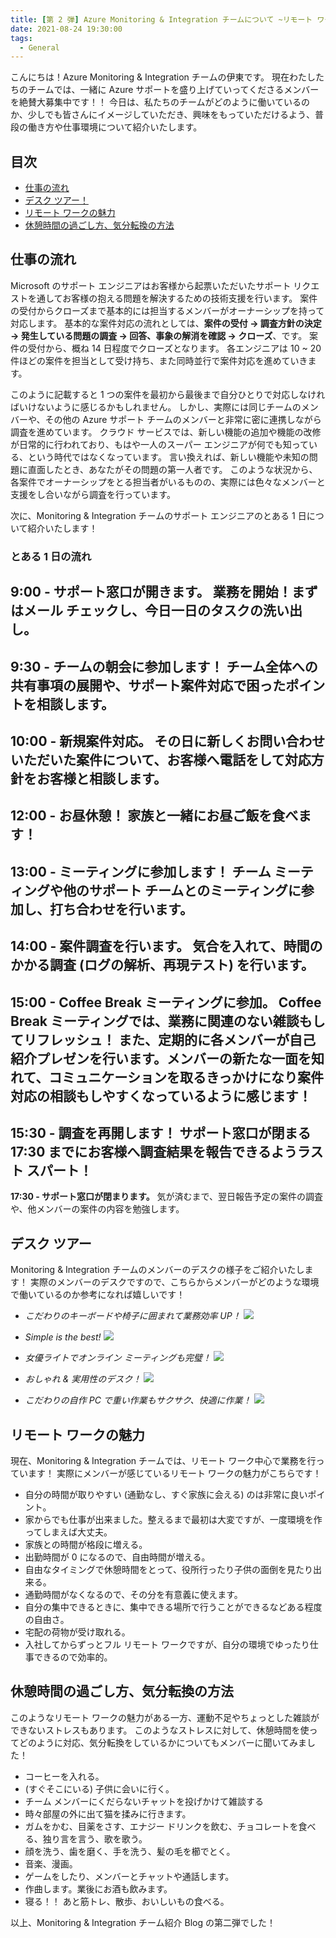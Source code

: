 ```yaml
---
title: [第 2 弾] Azure Monitoring & Integration チームについて ~リモート ワークでの働き方~
date: 2021-08-24 19:30:00
tags:
  - General
---
```


こんにちは！Azure Monitoring & Integration チームの伊東です。
現在わたしたちのチームでは、一緒に Azure サポートを盛り上げていってくださるメンバーを絶賛大募集中です！！
今日は、私たちのチームがどのように働いているのか、少しでも皆さんにイメージしていただき、興味をもっていただけるよう、普段の働き方や仕事環境について紹介いたします。
<!-- more -->

## 目次
- [仕事の流れ](#仕事の流れ)
- [デスク ツアー！](#デスク-ツアー!)
- [リモート ワークの魅力](#リモート-ワークの魅力)
- [休憩時間の過ごし方、気分転換の方法](#休憩時間の過ごし方、気分転換の方法)

## 仕事の流れ
Microsoft のサポート エンジニアはお客様から起票いただいたサポート リクエストを通してお客様の抱える問題を解決するための技術支援を行います。
案件の受付からクローズまで基本的には担当するメンバーがオーナーシップを持って対応します。
基本的な案件対応の流れとしては、**案件の受付 → 調査方針の決定 → 発生している問題の調査 → 回答、事象の解消を確認 → クローズ**、です。
案件の受付から、概ね 14 日程度でクローズとなります。
各エンジニアは 10 ~ 20 件ほどの案件を担当として受け持ち、また同時並行で案件対応を進めていきます。

このように記載すると 1 つの案件を最初から最後まで自分ひとりで対応しなければいけないように感じるかもしれません。
しかし、実際には同じチームのメンバーや、その他の Azure サポート チームのメンバーと非常に密に連携しながら調査を進めています。
クラウド サービスでは、新しい機能の追加や機能の改修が日常的に行われており、もはや一人のスーパー エンジニアが何でも知っている、という時代ではなくなっています。
言い換えれば、新しい機能や未知の問題に直面したとき、あなたがその問題の第一人者です。
このような状況から、各案件でオーナーシップをとる担当者がいるものの、実際には色々なメンバーと支援をし合いながら調査を行っています。

次に、Monitoring & Integration チームのサポート エンジニアのとある 1 日について紹介いたします！

### とある 1 日の流れ
**9:00 - サポート窓口が開きます。**
業務を開始！まずはメール チェックし、今日一日のタスクの洗い出し。
---
**9:30 - チームの朝会に参加します！**
チーム全体への共有事項の展開や、サポート案件対応で困ったポイントを相談します。
---
**10:00 - 新規案件対応。**
その日に新しくお問い合わせいただいた案件について、お客様へ電話をして対応方針をお客様と相談します。
---
**12:00 - お昼休憩！**
家族と一緒にお昼ご飯を食べます！
---
**13:00 - ミーティングに参加します！**
チーム ミーティングや他のサポート チームとのミーティングに参加し、打ち合わせを行います。
---
**14:00 - 案件調査を行います。**
気合を入れて、時間のかかる調査 (ログの解析、再現テスト) を行います。
---
**15:00 - Coffee Break ミーティングに参加。**
Coffee Break ミーティングでは、業務に関連のない雑談もしてリフレッシュ！
また、定期的に各メンバーが自己紹介プレゼンを行います。メンバーの新たな一面を知れて、コミュニケーションを取るきっかけになり案件対応の相談もしやすくなっているように感じます！
---
**15:30 - 調査を再開します！**
サポート窓口が閉まる 17:30 までにお客様へ調査結果を報告できるようラスト スパート！
---
**17:30 - サポート窓口が閉まります。**
気が済むまで、翌日報告予定の案件の調査や、他メンバーの案件の内容を勉強します。
  
  
  
  
## デスク ツアー
Monitoring & Integration チームのメンバーのデスクの様子をご紹介いたします！
実際のメンバーのデスクですので、こちらからメンバーがどのような環境で働いているのか参考になれば嬉しいです！

- *こだわりのキーボードや椅子に囲まれて業務効率 UP！*
![](./HowWeWorkRemotely/Desk_Kitayama-san.png)

- *Simple is the best!*
![](./HowWeWorkRemotely/Desk_Ito.png)

- *女優ライトでオンライン ミーティングも完璧！*
![](./HowWeWorkRemotely/Desk_Hori-san.png)

- *おしゃれ & 実用性のデスク！*
![](./HowWeWorkRemotely/Desk_Kisara-san.png)

- *こだわりの自作 PC で重い作業もサクサク、快適に作業！*
![](./HowWeWorkRemotely/Desk_Inomata-san.png)


## リモート ワークの魅力
現在、Monitoring & Integration チームでは、リモート ワーク中心で業務を行っています！
実際にメンバーが感じているリモート ワークの魅力がこちらです！

- 自分の時間が取りやすい (通勤なし、すぐ家族に会える) のは非常に良いポイント。
- 家からでも仕事が出来ました。整えるまで最初は大変ですが、一度環境を作ってしまえば大丈夫。
- 家族との時間が格段に増える。
- 出勤時間が 0 になるので、自由時間が増える。
- 自由なタイミングで休憩時間をとって、役所行ったり子供の面倒を見たり出来る。
- 通勤時間がなくなるので、その分を有意義に使えます。
- 自分の集中できるときに、集中できる場所で行うことができるなどある程度の自由さ。
- 宅配の荷物が受け取れる。
- 入社してからずっとフル リモート ワークですが、自分の環境でゆったり仕事できるので効率的。


## 休憩時間の過ごし方、気分転換の方法
このようなリモート ワークの魅力がある一方、運動不足やちょっとした雑談ができないストレスもあります。
このようなストレスに対して、休憩時間を使ってどのように対応、気分転換をしているかについてもメンバーに聞いてみました！

- コーヒーを入れる。
- (すぐそこにいる) 子供に会いに行く。
- チーム メンバーにくだらないチャットを投げかけて雑談する
- 時々部屋の外に出て猫を揉みに行きます。
- ガムをかむ、目薬をさす、エナジー ドリンクを飲む、チョコレートを食べる、独り言を言う、歌を歌う。
- 顔を洗う、歯を磨く、手を洗う、髪の毛を櫛でとく。
- 音楽、漫画。
- ゲームをしたり、メンバーとチャットや通話します。
- 作曲します。業後にお酒も飲みます。
- 寝る！！ あと筋トレ、散歩、おいしいもの食べる。

以上、Monitoring & Integration チーム紹介 Blog の第二弾でした！
